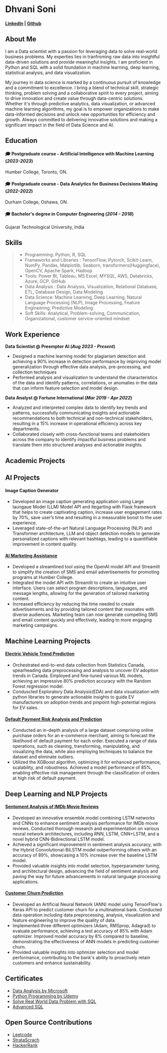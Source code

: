 # Dhvani Soni   

#### [LinkedIn](http://www.linkedin.com/in/dhvanisoni19) |  [Github](https://github.com/dhvanisoni) 

## About Me

I am a Data scientist with a passion for leveraging data to solve real-world business problems. My experties lies in tranfroming raw data into insightful data-driven solutions and provide meaningful insights. I am proficient in Python and SQL with a solid foundation in machine learning, deep learning, statistical analysis, and data visualization. 

My journey in data science is marked by a continuous pursuit of knowledge and a commitment to excellence. I bring a blend of technical skill, strategic thinking, problem solving and a collaborative spirit to every project, aiming to drive innovation and create value through data-centric solutions. Whether it's through predictive analytics, data visualization, or advanced machine learning algorithms, my goal is to empower organizations to make data-informed decisions and unlock new opportunities for efficiency and growth. Always committed to delivering innovative solutions and making a significant impact in the field of Data Science and AI.


## Education 

#### 🎓 Postgraduate course - Artificial Intelligence with Machine Learning (_2023-2023_) 
Humber College, Toronto, ON.

#### 🎓 Postgraduate course - Data Analytics for Business Decisions Making (_2022-2022_)
Durham College, Oshawa, ON.
 
#### 🎓 Bachelor's degree in Computer Engineering (_2014 - 2018_)
Gujarat Technological University, India 

## Skills
> - Programming:  Python, R, SQL
> - Frameworks and Libraries    : TensorFlow, Pytorch, Scikit-Learn, NumPy, Pandas, Matplotlib, Seaborn, transformers(Huggingface), OpenCV, Apache Spark, Hadoop
> - Tools:   Power BI, Tableau, MS Excel, MYSQL, AWS, Databricks, Azure, GCP, GitHub 
> - Data Analysis : Data Analysis, Visualization, Relational Database, ETL, Database Design, Data Modeling 
> - Data Science: Machine Learning, Deep Learning, Natural Language Processing (NLP), Image Processing, Feature Engineering, Predictive Modeling
> - Soft Skills: Analytical, Problem-solving, Communication, Organizational, customer service-oriented mindset
 

## Work Experience
**Data Scientist @ Preemptor AI (_Aug 2023 - Present_)**
- Designed a machine learning model for plagiarism detection and achieving a 90% increase in detection performance by improving model generalization through effective data analysis, pre-processing, and collection techniques
- Performed analysis and visualization to understand the characteristics of the data and identify patterns, correlations, or anomalies in the data that can inform feature selection and model design.

**Data Analyst @ Fortune International (_Mar 2019 - Apr 2022_)**
- Analyzed and interpreted complex data to identify key trends and patterns, successfully communicating insights and actionable recommendations to both technical and non-technical stakeholders, resulting in a 15% increase in operational efficiency across key departments.
- Collaborated closely with cross-functional teams and stakeholders across the company to identify impactful business problems and translate them into structured analyses and actionable insights.

## Academic Projects
## AI Projects

#### Image Caption Generator
- Developed an image caption generating application using Large laungaue Model (LLM) Model API and itegarting with Flask framework that helps to create captivating caption, increase user engagement rates by 70%, save user’s time and resulting in a measurable boost to the user experience.
- Leveraged state-of-the-art Natural Language Processing (NLP) and Transformer architecture, LLM and object detection models to generate personalized captions with relevant hashtags, leading to a quantifiable improvement in content quality.  

#### [AI Marketing Assistance](https://github.com/dhvanisoni/AI-marketing-assistant-)
- Developed a streamlined tool using the OpenAI model API and Streamlit to simplify the creation of SMS and email advertisements for promoting programs at Humber College.
- Integrated the model API with Streamlit to create an intuitive user interface. Users can select program descriptions, languages, and message lengths, allowing for the generation of tailored marketing content.
- Increased efficiency by reducing the time needed to create advertisements and by providing tailored content that resonates with diverse audiences. Marketing team can now generate compelling SMS and email content quickly and effectively, leading to more engaging marketing campaigns.

## Machine Learning Projects 

#### [Electric Vehicle Trend Prediction](https://github.com/dhvanisoni/EV-Trend-Prediction)
- Orchestrated end-to-end data collection from Statistics Canada, spearheading data preprocessing and analysis to uncover EV adoption trends in Canada. Employed and fine-tuned various ML models, achieving an impressive 80% prediction accuracy with the Random Forest regression model.
- Conduscted Exploratory Data Analysis(EDA) and data visualization with python libraries to generate actionable insights to guide EV manufacturers on adoption trends and pinpoint high-potential regions for EV sales.

#### [Default Payment Risk Analysis and Prediction](https://github.com/dhvanisoni/Risk-Prediction-with-Machine-Learning-)
- Conducted an in-depth analysis of a large dataset comprising online purchase orders for an e-commerce merchant, aiming to forecast the likelihood of default payment for each order. Executed a range of data operations, such as cleaning, transforming, manipulating, and visualizing the data, while also employing techniques to balance the dataset and eliminate outliers.
- Utilized the XGBoost algorithm, optimizing it for enhanced performance, scalability, and robustness. Achieved a model performance of 85%, enabling effective risk management through the classification of orders at high risk of default payment.

## Deep Learning and NLP Projects

#### [Sentoment Analysis of IMDb Movie Reviews](https://github.com/dhvanisoni/IMDb-Movie-Reviews-Sentiment-Analysis-)
- Developed an innovative ensemble model combining LSTM networks and CNNs to enhance sentiment analysis performance for IMDb movie reviews. Conducted thorough research and experimentation on various neural network architectures, including RNN, LSTM, CNN+LSTM, and a novel hybrid CNN-Bidirectional LSTM model.
- Achieved a significant improvement in sentiment analysis accuracy, with the Hybrid Convolutional-BiLSTM model outperforming others with an accuracy of 89%, showcasing a 10% increase over the baseline LSTM model.
- Provided valuable insights into model selection, hyperparameter tuning, and architectural design, advancing the field of sentiment analysis and paving the way for future advancements in natural language processing applications.

#### [Customer Churn Prediction](https://github.com/dhvanisoni/Customer-Churn-Prediction-with-three-different-State-of-the-art-optimizers)
- Developed an Artificial Neural Network (ANN) model using TensorFlow's Keras API to predict customer churn for a multinational bank. Conducted data operation including data preprocessing, analysis, visualization and feature engineering to improve the quality of data. 
- Implemented three different optimizers (Adam, RMSprop, Adagrad) to evaluate performance, achieving a test accuracy of 85% with Adam optimizer. Improved model accuracy by 8% compared to baseline, demonstrating the effectiveness of ANN models in predicting customer churn.
- Provided valuable insights into optimizer selection and model performance, contributing to the bank's ability to proactively retain customers and enhance sustainability.


## Certificates 
- [Data Analysis by Microsoft](https://www.linkedin.com/learning/certificates/ead702370e6760ac9ab01e23a71106f9cd42df7358ae6ac5138e02a760a9ceae)
- [Python Programming by Udemy](https://udemy-certificate.s3.amazonaws.com/pdf/UC-e0f3ec59-c097-4a48-9c55-ae8e7b350a20.pdf)
- [Solve Real World Data Problem with SQL](https://www.linkedin.com/learning/certificates/10ad314908d493fa1b0fdcb30493ae7c3e7cc6dab1b7c1ae2f74127f2aefe3de)
- [Advanced SQL](https://www.linkedin.com/learning/certificates/87131f7a039c56e5526223873666c8085abc6759d9b6a20bf04e7299d708b843)
  
## Open Source Contributions 
- [Leetcode](https://leetcode.com/DhvaniSoni/) 
- [StrataScrach](https://platform.stratascratch.com/user/dhvani19) 
- [HackerRank](https://www.hackerrank.com/profile/dhvanisoni135)
